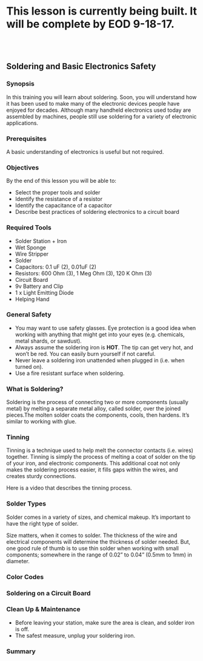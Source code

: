 <h1>This lesson is currently being built. It will be complete by EOD 9-18-17.</h1></br></br>

## Soldering and Basic Electronics Safety

### Synopsis
In this training you will learn about soldering. Soon, you will understand how it has been used to make many of the electronic devices people have enjoyed for decades. Although many handheld electronics used today are assembled by machines, people still use soldering for a variety of electronic applications.

### Prerequisites
A basic understanding of electronics is useful but not required.

### Objectives
By the end of this lesson you will be able to:
* Select the proper tools and solder
* Identify the resistance of a resistor
* Identify the capacitance of a capacitor
* Describe best practices of soldering electronics to a circuit board

### Required Tools
* Solder Station + Iron
* Wet Sponge
* Wire Stripper
* Solder
* Capacitors: 0.1 uF (2), 0.01uF (2)
* Resistors: 600 Ohm (3), 1 Meg Ohm (3), 120 K Ohm (3)
* Circuit Board
* 9v Battery and Clip
* 1 x Light Emitting Diode
* Helping Hand

### General Safety
* You may want to use safety glasses. Eye protection is a good idea when working with anything that might get into your eyes (e.g. chemicals, metal shards, or sawdust).
* Always assume the soldering iron is __HOT__. The tip can get very hot, and won’t be red. You can easily burn yourself if not careful.
* Never leave a soldering iron unattended when plugged in (i.e. when turned on).
* Use a fire resistant surface when soldering.

### What is Soldering?
Soldering is the process of connecting two or more components (usually metal) by melting a separate metal alloy, called solder, over the joined pieces.The molten solder coats the components, cools, then hardens. It’s similar to working with glue.


### Tinning
Tinning is a technique used to help melt the connector contacts (i.e. wires) together. Tinning is simply the process of melting a coat of solder on the tip of your iron, and electronic components. This additional coat not only makes the soldering process easier, it fills gaps within the wires, and creates sturdy connections.

Here is a video that describes the tinning process.
<!-- VIDEO -->

### Solder Types

Solder comes in a variety of sizes, and chemical makeup. It’s important to have the right type of solder.

Size matters, when it comes to solder. The thickness of the wire and electrical components will determine the thickness of solder needed. But, one good rule of thumb is to use thin solder when working with small components; somewhere in the range of 0.02” to 0.04” (0.5mm to 1mm) in diameter.

<!--When first getting started practice joining joints paper clips / wires… -->
<!-- links to demo videos -->



### Color Codes

### Soldering on a Circuit Board

### Clean Up & Maintenance
* Before leaving your station, make sure the area is clean, and solder iron is off.
* The safest measure, unplug your soldering iron.

### Summary
